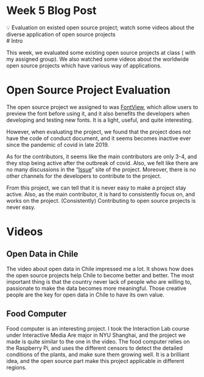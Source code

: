 # Week 5 Blog Post


<aside>
💡 Evaluation on existed open source project; watch some videos about the diverse application of  open source projects
</aside>
<!--more-->
# Intro

This week, we evaluated some existing open source projects at class ( with my assigned group). We also watched some videos about the worldwide open source projects which have various way of applications.

# Open Source Project Evaluation

The open source project we assigned to was [FontView](https://github.com/googlefonts/fontview), which allow users to preview the font before using it, and it also benefits the developers when developing and testing new fonts. It is a light, useful, and quite interesting. 

However, when evaluating the project, we found that the project does not have the code of conduct document, and it seems becomes inactive ever since the pandemic of covid in late 2019. 

As for the contributors, it seems like the main contributors are only 3-4, and they stop being active after the outbreak of covid. Also, we felt like there are no many discussions in the “[Issue](https://github.com/googlefonts/fontview/issues)” site of the project. Moreover, there is no other channels for the developers to contribute to the project. 

From this project, we can tell that it is never easy to make a project stay active. Also, as the main contributor, it is hard to consistently focus on, and works on the project.  (Consistently) Contributing to open source projects is never easy.

# Videos

## Open Data in Chile

The video about open data in Chile impressed me a lot. It shows how does the open source projects help Chile to become better and better. The most important thing is that the country never lack of people who are willing to, passionate to make the data becomes more meaningful. Those creative people are the key for open data in Chile to have its own value. 

## Food Computer

Food computer is an interesting project. I took the Interaction Lab course under Interactive Media Are major in NYU Shanghai, and the project we made is quite similar to the one in the video. The food computer relies on the Raspberry Pi, and uses the different censors to detect the detailed conditions of the plants, and make sure them growing well. It is a brilliant idea, and the open source part make this project applicable in different regions.
